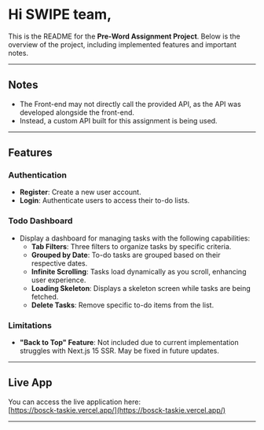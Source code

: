 # Hi SWIPE team,

This is the README for the **Pre-Word Assignment Project**. Below is the overview of the project, including implemented features and important notes.

---

## Notes

- The Front-end may not directly call the provided API, as the API was developed alongside the front-end.
- Instead, a custom API built for this assignment is being used.

---

## Features

### Authentication

- **Register**: Create a new user account.
- **Login**: Authenticate users to access their to-do lists.

### Todo Dashboard

- Display a dashboard for managing tasks with the following capabilities:
  - **Tab Filters**: Three filters to organize tasks by specific criteria.
  - **Grouped by Date**: To-do tasks are grouped based on their respective dates.
  - **Infinite Scrolling**: Tasks load dynamically as you scroll, enhancing user experience.
  - **Loading Skeleton**: Displays a skeleton screen while tasks are being fetched.
  - **Delete Tasks**: Remove specific to-do items from the list.

### Limitations

- **"Back to Top" Feature**: Not included due to current implementation struggles with Next.js 15 SSR. May be fixed in future updates.

---

## Live App

You can access the live application here:  
[https://bosck-taskie.vercel.app/](https://bosck-taskie.vercel.app/)

---
